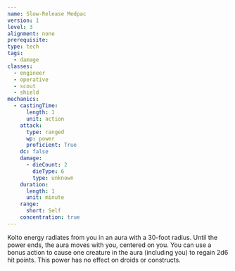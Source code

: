 ```yaml
---
name: Slow-Release Medpac
version: 1
level: 3
alignment: none
prerequisite: 
type: tech
tags:
  - damage
classes:
  - engineer
  - operative
  - scout
  - shield
mechanics:
  - castingTime:
      length: 1
      unit: action
    attack:
      type: ranged
      wp: power
      proficient: True
    dc: false
    damage:
      - dieCount: 2
        dieType: 6
        type: unknown
    duration:
      length: 1
      unit: minute
    range:
      short: Self
    concentration: true
---
```

Kolto energy radiates from you in an aura with a 30-foot radius. Until the power ends, the aura moves with you, centered on you. You can use a bonus action to cause one creature in the aura (including you) to regain 2d6 hit points. This power has no effect on droids or constructs.
    